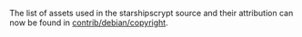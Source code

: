 The list of assets used in the starshipscrypt source and their attribution can now be found in [contrib/debian/copyright](../contrib/debian/copyright).
